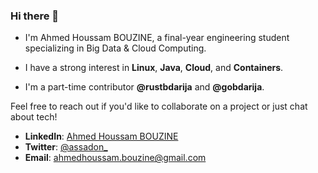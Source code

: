 ### Hi there 👋

* I'm Ahmed Houssam BOUZINE, a final-year engineering student specializing in Big Data & Cloud Computing.

* I have a strong interest in **Linux**, **Java**, **Cloud**, and **Containers**.

* I'm a part-time contributor **@rustbdarija** and **@gobdarija**.

Feel free to reach out if you'd like to collaborate on a project or just chat about tech!

- **LinkedIn**: [Ahmed Houssam BOUZINE](https://www.linkedin.com/in/ahmed-houssam-bouzine/)
- **Twitter**: [@assadon_](https://x.com/assadon_)
- **Email**: [ahmedhoussam.bouzine@gmail.com](mailto:ahmedhoussam.bouzine@gmail.com)
